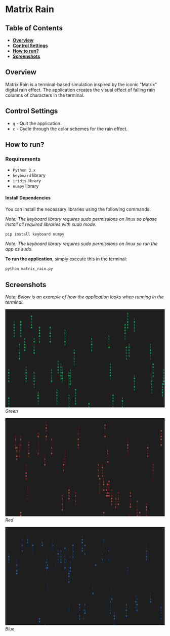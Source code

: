 # Matrix Rain

## Table of Contents

- **[Overview](#overview)**
- **[Control Settings](#control-settings)**
- **[How to run?](#how-to-run)**
- **[Screenshots](#screenshots)**

## Overview

Matrix Rain is a terminal-based simulation inspired by the iconic "Matrix" digital rain effect. The application creates the visual effect of falling rain columns of characters in the terminal.

## Control Settings

- `q` - Quit the application.
- `c` - Cycle through the color schemes for the rain effect.

## How to run?

### Requirements

- `Python 3.x`
- `keyboard` library
- `iridis` library
- `numpy` library

#### Install Dependencies

You can install the necessary libraries using the following commands:

*Note: The keyboard library requires sudo permissions on linux so please install all required libraries with sudo mode.*

```bash
pip install keyboard numpy
```

*Note: The keyboard library requires sudo permissions on linux so run the app as sudo.*

**To run the application**, simply execute this in the terminal:

```bash
python matrix_rain.py
```

## Screenshots

*Note: Below is an example of how the application looks when running in the terminal.*

![Green Rain Screenshot](doc/screenshot_green_rain.png)
*Green*

![Red Rain Screenshot](doc/screenshot_red_rain.png)
*Red*

![Blue Rain Screenshot](doc/screenshot_blue_rain.png)
*Blue*

